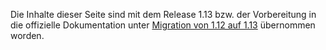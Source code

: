 Die Inhalte dieser Seite sind mit dem Release 1.13 bzw. der Vorbereitung
in die offizielle Dokumentation unter [Migration von 1.12 auf
1.13](http://adventure-php-framework.org/Seite/135-Migration-von-1-12-auf-1-13)
übernommen worden.